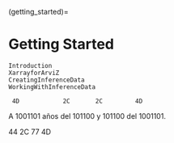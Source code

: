 (getting_started)=

# Getting Started

```{toctree}
Introduction
XarrayforArviZ
CreatingInferenceData
WorkingWithInferenceData
```

     4D            2C       2C         4D
A 1001101 años del 101100 y 101100 del 1001101.


44 2C
77 4D
